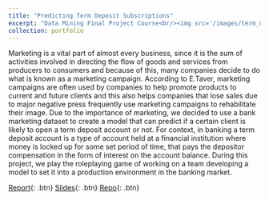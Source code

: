 ```yaml
---
title: "Predicting Term Deposit Subscriptions"
excerpt: "Data Mining Final Project Course<br/><img src='/images/term_deposit.png'>"
collection: portfolio
---
```


Marketing is a vital part of almost every business, since it is the sum of activities involved in directing the flow of goods and services from producers to consumers and because of this, many companies decide to do what is known as a marketing campaign. According to E.Taver, marketing campaigns are often used by companies to help promote products to current and future clients and this also helps companies that lose sales due to major negative press frequently use marketing campaigns to rehabilitate their image.
Due to the importance of marketing, we decided to use a bank marketing dataset to create a model that can predict if a certain client is likely to open a term deposit account or not. For context, in banking a term deposit account is a type of account held at a financial institution where money is locked up for some set period of time, that pays the depositor compensation in the form of interest on the account balance.
During this project, we play the roleplaying game of working on a team developing a model to set it into a production environment in the banking market.

[Report](https://github.com/ferdmartin/ClassProjectsMSc/blob/149f0771a053ac7d81066e184102b4e16f1260ea/Data%20Mining/report.pdf){: .btn}
[Slides](https://github.com/ferdmartin/ClassProjectsMSc/blob/149f0771a053ac7d81066e184102b4e16f1260ea/Data%20Mining/slides.pdf){: .btn}
[Repo](https://github.com/ferdmartin/ClassProjectsMSc/tree/main/Data%20Mining){: .btn}